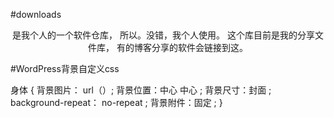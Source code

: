 ﻿#downloads
<center>是我个人的一个软件仓库，
所以。没错，我个人使用。
这个库目前是我的分享文件库，
有的博客分享的软件会链接到这。
  </center>
  
  
﻿#WordPress背景自定义css

身体 {
背景图片：
 url（）;
    背景位置：中心 中心 ;
    背景尺寸：封面 ;
    background-repeat： no-repeat ;
背景附件：固定 ;
}
